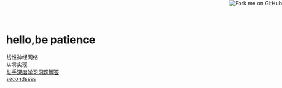 # hello,be patience
线性神经网络  
从零实现  
[动手深度学习习题解答](https://datawhalechina.github.io/d2l-ai-solutions-manual/#/ch03/ch03)  
[secondssss](https://da3456.github.io/second)  
<a href="https://github.com/you">
<img style="position: absolute; top: 0; right: 0; border: 0;" 
src="http://images2015.cnblogs.com/blog/682661/201612/682661-20161210223653179-1870729401.png"
alt="Fork me on GitHub" >
</a>
